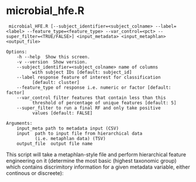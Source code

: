 
 # **microbial_hfe.R**

```
 microbial_HFE.R [--subject_identifier=<subject_colname> --label=<label> --feature_type=<feature_type> --var_control=<pct> --super_filter=<TRUE/FALSE>] <input_metadata> <input_metaphlan> <output_file>
    
Options:
    -h --help  Show this screen.
    -v --version  Show version.
    --subject_identifier=<subject_colname> name of columns 
          with subject IDs [default: subject_id]
    --label response feature of interest for classification 
          [default: cluster]
    --feature_type of response i.e. numeric or factor [default: factor]
    --var_control filter features that contain less than this 
          threshold of percentage of unique features [default: 5]
    --super_filter to run a final RF and only take positive 
          values [default: FALSE]
    
Arguments:
    input_meta path to metadata input (CSV)
    input  path to input file from hierarchical data 
           (i.e. metaphlan data) (TSV)
    output_file  output file name 

```

This script will take a metaphlan-style file and perform hierarchical feature engineering on it (determine the most basic (highest taxonomic group) which contains discrimitory information for a given metadata variable, either continous or discreete):
